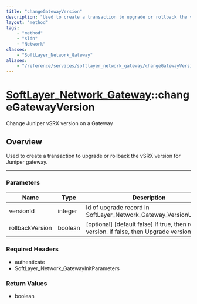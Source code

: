 ```yaml
---
title: "changeGatewayVersion"
description: "Used to create a transaction to upgrade or rollback the vSRX version for Juniper gateway."
layout: "method"
tags:
    - "method"
    - "sldn"
    - "Network"
classes:
    - "SoftLayer_Network_Gateway"
aliases:
    - "/reference/services/softlayer_network_gateway/changeGatewayVersion"
---
```

# [SoftLayer_Network_Gateway](/reference/services/SoftLayer_Network_Gateway)::changeGatewayVersion

Change Juniper vSRX version on a Gateway


## Overview 
Used to create a transaction to upgrade or rollback the vSRX version for Juniper gateway. 



-----

### Parameters 
|Name | Type | Description |
| --- | --- | --- |
|versionId| integer| Id of upgrade record in SoftLayer_Network_Gateway_VersionUpgrade|
|rollbackVersion| boolean| [optional] [default false] If true, then rollback version.  If false, then Upgrade version|


### Required Headers
* authenticate
* SoftLayer_Network_GatewayInitParameters


### Return Values
* boolean




